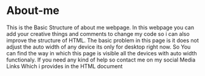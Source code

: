 # About-me
This is the Basic Structure of about me webpage. In this webpage you can add your creative things and comments to change my code so i can also improve the structure of HTML. The basic problem in this page is it does not adjust the auto width of any device its only for desktop right now. So You can find the way in which this page is visible all the devices with auto width functionaly. 
If you need any kind of help so contact me on my social Media Links Which i provides in the HTML document
